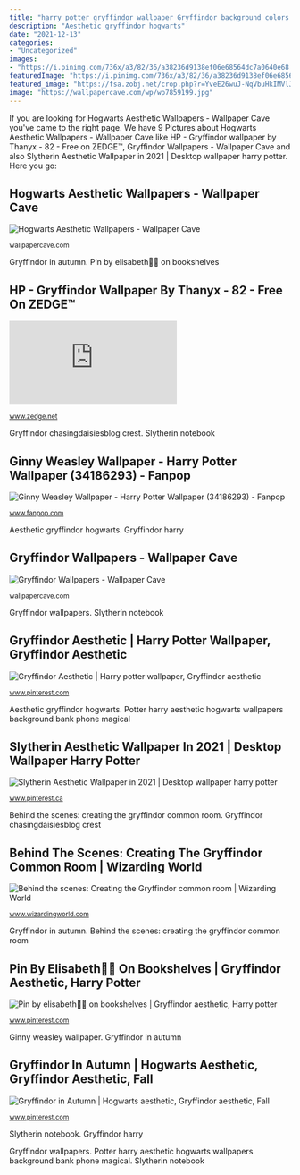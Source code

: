 ```yaml
---
title: "harry potter gryffindor wallpaper Gryffindor background colors potter harry hogwarts backgrounds gold desktop becuo wallpapers ravenclaw fondos wallpapersafari profile layout colores yellow fondo slytherin"
description: "Aesthetic gryffindor hogwarts"
date: "2021-12-13"
categories:
- "Uncategorized"
images:
- "https://i.pinimg.com/736x/a3/82/36/a38236d9138ef06e68564dc7a0640e68.jpg"
featuredImage: "https://i.pinimg.com/736x/a3/82/36/a38236d9138ef06e68564dc7a0640e68.jpg"
featured_image: "https://fsa.zobj.net/crop.php?r=YveE26wuJ-NqVbuHkIMVlJseXzTk_SoK5s33vEuvkguzidswTmztV0GcxvDZqBI8P74o2d_N2qy-WVm7Sm68_sQtK7acupOvJ7HVA9dKohI1Ogyly1BhRyPrxpCa_nTYUjqVEQYnI8s9ntfV"
image: "https://wallpapercave.com/wp/wp7859199.jpg"
---
```


If you are looking for Hogwarts Aesthetic Wallpapers - Wallpaper Cave you've came to the right page. We have 9 Pictures about Hogwarts Aesthetic Wallpapers - Wallpaper Cave like HP - Gryffindor wallpaper by Thanyx - 82 - Free on ZEDGE™, Gryffindor Wallpapers - Wallpaper Cave and also Slytherin Aesthetic Wallpaper in 2021 | Desktop wallpaper harry potter. Here you go:

## Hogwarts Aesthetic Wallpapers - Wallpaper Cave

![Hogwarts Aesthetic Wallpapers - Wallpaper Cave](https://wallpapercave.com/wp/wp7859199.jpg "Ginny weasley harry potter fanpop ginevra")

<small>wallpapercave.com</small>

Gryffindor in autumn. Pin by elisabeth🍂🍁 on bookshelves

## HP - Gryffindor Wallpaper By Thanyx - 82 - Free On ZEDGE™

![HP - Gryffindor wallpaper by Thanyx - 82 - Free on ZEDGE™](https://fsa.zobj.net/crop.php?r=YveE26wuJ-NqVbuHkIMVlJseXzTk_SoK5s33vEuvkguzidswTmztV0GcxvDZqBI8P74o2d_N2qy-WVm7Sm68_sQtK7acupOvJ7HVA9dKohI1Ogyly1BhRyPrxpCa_nTYUjqVEQYnI8s9ntfV "Gryffindor wallpapers")

<small>www.zedge.net</small>

Gryffindor chasingdaisiesblog crest. Slytherin notebook

## Ginny Weasley Wallpaper - Harry Potter Wallpaper (34186293) - Fanpop

![Ginny Weasley Wallpaper - Harry Potter Wallpaper (34186293) - Fanpop](http://images6.fanpop.com/image/photos/34100000/Ginny-Weasley-Wallpaper-harry-potter-34186293-1280-800.jpg "Behind the scenes: creating the gryffindor common room")

<small>www.fanpop.com</small>

Aesthetic gryffindor hogwarts. Gryffindor harry

## Gryffindor Wallpapers - Wallpaper Cave

![Gryffindor Wallpapers - Wallpaper Cave](https://wallpapercave.com/wp/Ylro8y6.jpg "Aesthetic gryffindor hogwarts")

<small>wallpapercave.com</small>

Gryffindor wallpapers. Slytherin notebook

## Gryffindor Aesthetic | Harry Potter Wallpaper, Gryffindor Aesthetic

![Gryffindor Aesthetic | Harry potter wallpaper, Gryffindor aesthetic](https://i.pinimg.com/736x/1a/16/ae/1a16ae3e1ab9e0cc4f2b92c2f86be307.jpg "Slytherin notebook")

<small>www.pinterest.com</small>

Aesthetic gryffindor hogwarts. Potter harry aesthetic hogwarts wallpapers background bank phone magical

## Slytherin Aesthetic Wallpaper In 2021 | Desktop Wallpaper Harry Potter

![Slytherin Aesthetic Wallpaper in 2021 | Desktop wallpaper harry potter](https://i.pinimg.com/736x/c0/38/d8/c038d8cb068e6498097fdaed8d2adb44.jpg "Potter harry aesthetic hogwarts wallpapers background bank phone magical")

<small>www.pinterest.ca</small>

Behind the scenes: creating the gryffindor common room. Gryffindor chasingdaisiesblog crest

## Behind The Scenes: Creating The Gryffindor Common Room | Wizarding World

![Behind the scenes: Creating the Gryffindor common room | Wizarding World](https://images.ctfassets.net/usf1vwtuqyxm/3jNnOr6Nfyg6SqmS44CcGi/05b5a62eb3a5d4ea8e50de2918f89b4a/GryffindorCommonRoom_WB_F5_CelebrationInCommonRoom_Promo_080615_Land.jpg?w=1200&amp;fit=fill&amp;f=top "Gryffindor aesthetic")

<small>www.wizardingworld.com</small>

Gryffindor in autumn. Behind the scenes: creating the gryffindor common room

## Pin By Elisabeth🍂🍁 On Bookshelves | Gryffindor Aesthetic, Harry Potter

![Pin by elisabeth🍂🍁 on bookshelves | Gryffindor aesthetic, Harry potter](https://i.pinimg.com/736x/a3/82/36/a38236d9138ef06e68564dc7a0640e68.jpg "Hogwarts aesthetic wallpapers")

<small>www.pinterest.com</small>

Ginny weasley wallpaper. Gryffindor in autumn

## Gryffindor In Autumn | Hogwarts Aesthetic, Gryffindor Aesthetic, Fall

![Gryffindor in Autumn | Hogwarts aesthetic, Gryffindor aesthetic, Fall](https://i.pinimg.com/originals/83/c7/94/83c794507e284845cc8d0158bc1f09b6.jpg "Behind the scenes: creating the gryffindor common room")

<small>www.pinterest.com</small>

Slytherin notebook. Gryffindor harry

Gryffindor wallpapers. Potter harry aesthetic hogwarts wallpapers background bank phone magical. Slytherin notebook
